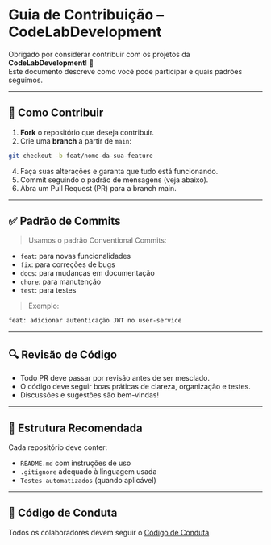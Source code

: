 # Guia de Contribuição – CodeLabDevelopment

Obrigado por considerar contribuir com os projetos da **CodeLabDevelopment**! 🚀  
Este documento descreve como você pode participar e quais padrões seguimos.

---

## 📝 Como Contribuir

1. **Fork** o repositório que deseja contribuir.
2. Crie uma **branch** a partir de `main`:
````bash
git checkout -b feat/nome-da-sua-feature
````
4. Faça suas alterações e garanta que tudo está funcionando.
5. Commit seguindo o padrão de mensagens (veja abaixo).
6. Abra um Pull Request (PR) para a branch main.

---

## ✅ Padrão de Commits

> Usamos o padrão Conventional Commits:

- `feat`: para novas funcionalidades
- `fix`: para correções de bugs
- `docs`: para mudanças em documentação
- `chore`: para manutenção
- `test`: para testes

> Exemplo:
````bash
feat: adicionar autenticação JWT no user-service
````

---

## 🔍 Revisão de Código

- Todo PR deve passar por revisão antes de ser mesclado.
- O código deve seguir boas práticas de clareza, organização e testes.
- Discussões e sugestões são bem-vindas!

---

## 📂 Estrutura Recomendada

Cada repositório deve conter:

- `README.md` com instruções de uso
- `.gitignore` adequado à linguagem usada
- `Testes automatizados` (quando aplicável)

---

## 📜 Código de Conduta

Todos os colaboradores devem seguir o [Código de Conduta](./CODE_OF_CONDUCT.md)
